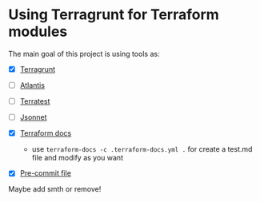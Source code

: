 # Using Terragrunt for Terraform modules

The main goal of this project is using tools as:

- [x] [Terragrunt](https://terragrunt.gruntwork.io/)
- [ ] [Atlantis](https://www.runatlantis.io/)
- [ ] [Terratest](https://terratest.gruntwork.io/)
- [ ] [Jsonnet](https://jsonnet.org/)

- [x] [Terraform docs](https://terraform-docs.io/)
  - use ```terraform-docs -c .terraform-docs.yml .``` for create a test.md file and modify as you want

- [x] [Pre-commit file](https://pre-commit.com/)

Maybe add smth or remove!
